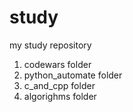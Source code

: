 # study
my study repository

1. codewars folder
2. python_automate folder
3. c_and_cpp folder
4. algorighms folder